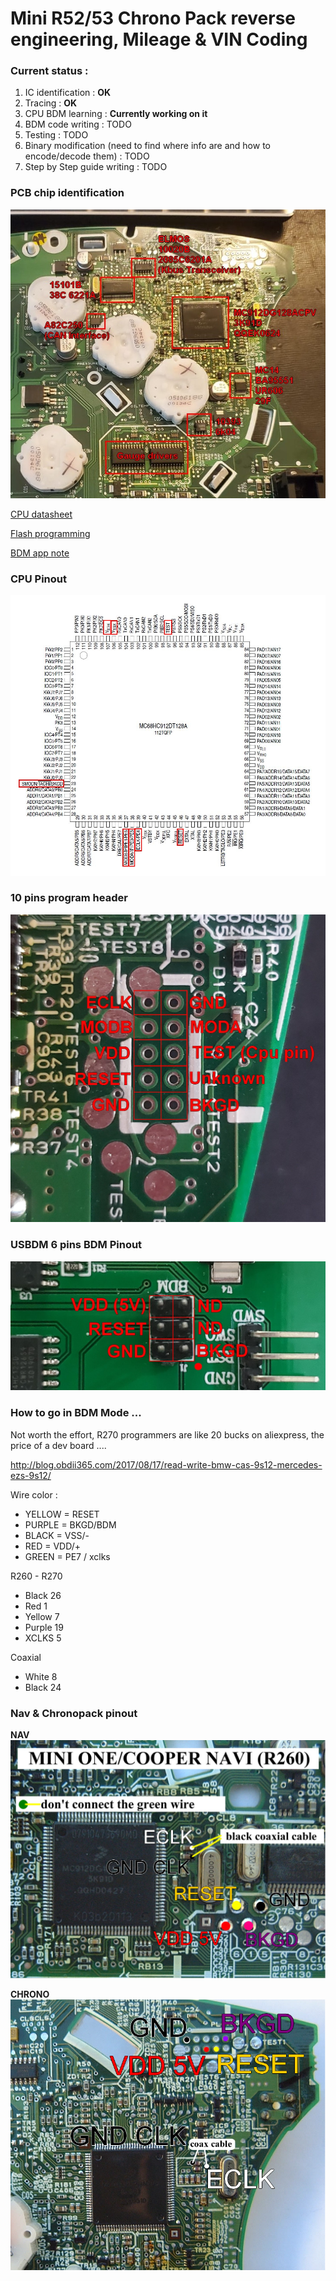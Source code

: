# Mini R52/53 Chrono Pack reverse engineering, Mileage & VIN Coding

### Current status :

1. IC identification : **OK**
2. Tracing : **OK**
3. CPU BDM learning : **Currently working on it**
4. BDM code writing : TODO
5. Testing : TODO
6. Binary modification (need to find where info are and how to encode/decode them) : TODO
7. Step by Step guide writing : TODO

### PCB chip identification

![pcb](/pictures/reverse_pcb.jpeg)

[CPU datasheet](/pictures/cpu_datasheet.pdf)

[Flash programming](/pictures/flash_programming.pdf)

[BDM app note](/pictures/BDM_for_M68HC12.pdf)

### CPU Pinout

![pinout](/pictures/pinout.JPG)

### 10 pins program header

![10_pin](/pictures/10_pin_header.jpg)

### USBDM 6 pins BDM Pinout

![6_pin](/pictures/bdm_pinout.jpg)

### How to go in BDM Mode ...

Not worth the effort, R270 programmers are like 20 bucks on aliexpress, the price of a dev board ....

http://blog.obdii365.com/2017/08/17/read-write-bmw-cas-9s12-mercedes-ezs-9s12/

Wire color :

- YELLOW = RESET
- PURPLE = BKGD/BDM
- BLACK = VSS/-
- RED = VDD/+
- GREEN = PE7 / xclks

R260 - R270
- Black 26
- Red 1
- Yellow 7
- Purple 19
- XCLKS 5

Coaxial
- White 8
- Black 24

### Nav & Chronopack pinout
**NAV**
![nav](/pictures/nav_pinout.png)

**CHRONO**
![chrono](/pictures/chrono_pinout.png)
